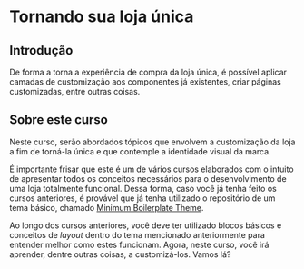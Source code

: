   # Tornando sua loja única

## Introdução
De forma a torna a experiência de compra da loja única, é possível aplicar camadas de customização aos componentes já existentes, criar páginas customizadas, entre outras coisas.

## Sobre este curso
Neste curso, serão abordados tópicos que envolvem a customização da loja a fim de torná-la única e que contemple a identidade visual da marca.

É importante frisar que este é um de vários cursos elaborados com o intuito de apresentar todos os conceitos necessários para o desenvolvimento de uma loja totalmente funcional. Dessa forma, caso você já tenha feito os cursos anteriores, é provável que já tenha utilizado o repositório de um tema básico, chamado [Minimum Boilerplate Theme](https://github.com/vtex-apps/minimum-boilerplate-theme). 

Ao longo dos cursos anteriores, você deve ter utilizado blocos básicos e conceitos de _layout_ dentro do tema mencionado anteriormente para entender melhor como estes funcionam. Agora, neste curso, você irá aprender, dentre outras coisas, a customizá-los. Vamos lá?